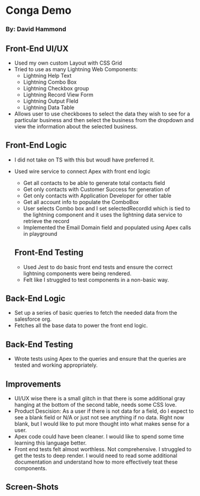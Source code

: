 # Conga Demo

### By: David Hammond

## Front-End UI/UX

- Used my own custom Layout with CSS Grid
- Tried to use as many Lightning Web Components:
  - Lightning Help Text
  - Lightning Combo Box
  - Lightning Checkbox group
  - Lightning Record View Form
  - Lightning Output FIeld
  - Lightning Data Table
- Allows user to use checkboxes to select the data they wish to see for a particular business and then select the business from the dropdown and view the information about the selected business.

## Front-End Logic

- I did not take on TS with this but woudl have preferred it.
- Used wire service to connect Apex with front end logic

  - Get all contacts to be able to generate total contacts field
  - Get only contacts with Customer Success for generation of
  - Get only contacts with Application Developer for other table
  - Get all account info to populate the ComboBox
  - User selects Combo box and I set selectedRecordId which is tied to the lightning component and it uses the lightning data service to retrieve the record
  - Implemented the Email Domain field and populated using Apex calls in playground

  ## Front-End Testing

  - Used Jest to do basic front end tests and ensure the correct lightning components were being rendered.
  - Felt like I struggled to test components in a non-basic way.

## Back-End Logic

- Set up a series of basic queries to fetch the needed data from the salesforce org.
- Fetches all the base data to power the front end logic.

## Back-End Testing

- Wrote tests using Apex to the queries and ensure that the queries are tested and working appropriately.

## Improvements

- UI/UX wise there is a small glitch in that there is some additional gray hanging at the bottom of the second table, needs some CSS love.
- Product Descision: As a user if there is not data for a field, do I expect to see a blank field or N/A or just not see anything if no data. Right now blank, but I would like to put more thought into what makes sense for a user.
- Apex code could have been cleaner. I would like to spend some time learning this language better.
- Front end tests felt almost worthless. Not comprehensive. I struggled to get the tests to deep render. I would need to read some additional documentation and understand how to more effectively teat these components.

## Screen-Shots
